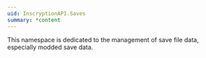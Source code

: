 ```yaml
---
uid: InscryptionAPI.Saves
summary: *content
---
```

This namespace is dedicated to the management of save file data, especially modded save data.